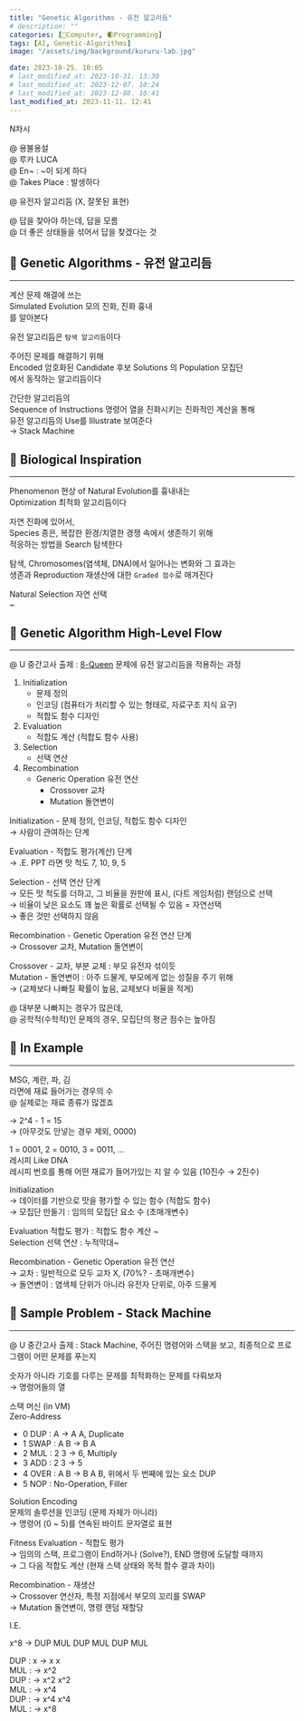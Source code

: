 ```yaml
---
title: "Genetic Algorithms - 유전 알고리듬"
# description: ""
categories: [💫Computer, 🌒Programming]
tags: [AI, Genetic-Algorithms]
image: "/assets/img/background/kururu-lab.jpg"

date: 2023-10-25. 10:05
# last_modified_at: 2023-10-31. 13:30
# last_modified_at: 2023-12-07. 10:24
# last_modified_at: 2023-12-08. 10:41
last_modified_at: 2023-11-11. 12:41
---
```


N차시  

@ 용불용설  
@ 루카 LUCA  
@ En~ : ~이 되게 하다  
@ Takes Place : 발생하다  

@ 유전자 알고리듬 (X, 잘못된 표현)  

@ 답을 찾아야 하는데, 답을 모름  
@ 더 좋은 상태들을 섞어서 답을 찾겠다는 것  

## 💫 Genetic Algorithms - 유전 알고리듬

---

계산 문제 해결에 쓰는  
Simulated Evolution 모의 진화, 진화 흉내  
를 알아본다  

유전 알고리듬은 `탐색 알고리듬`이다  

주어진 문제를 해결하기 위해  
Encoded 암호화된 Candidate 후보 Solutions 의 Population 모집단  
에서 동작하는 알고리듬이다  

간단한 알고리듬의  
Sequence of Instructions 명령어 열을 진화시키는 진화적인 계산을 통해  
유전 알고리듬의 Use를 Illustrate 보여준다  
→ Stack Machine  

## 💫 Biological Inspiration

---

Phenomenon 현상 of Natural Evolution를 흉내내는  
Optimization 최적화 알고리듬이다  

자연 진화에 있어서,  
Species 종은, 복잡한 환경/치열한 경쟁 속에서 생존하기 위해  
적응하는 방법을 Search 탐색한다  

탐색, Chromosomes(염색체, DNA)에서 일어나는 변화와 그 효과는  
생존과 Reproduction 재생산에 대한 `Graded 점수`로 매겨진다  

Natural Selection 자연 선택  
~  

## 💫 Genetic Algorithm High-Level Flow

---

@ U 중간고사 출제 : [8-Queen](/posts/N-Queen/) 문제에 유전 알고리듬을 적용하는 과정  

1. Initialization
   - 문제 정의
   - 인코딩 (컴퓨터가 처리할 수 있는 형태로, 자료구조 지식 요구)
   - 적합도 함수 디자인
2. Evaluation
   - 적합도 계산 (적합도 함수 사용)
3. Selection
   - 선택 연산
4. Recombination
   - Generic Operation 유전 연산
     - Crossover 교차
     - Mutation 돌연변이

Initialization - 문제 정의, 인코딩, 적합도 함수 디자인  
→ 사람이 관여하는 단계  

Evaluation - 적합도 평가(계산) 단계  
→ .E. PPT 라면 맛 척도 7, 10, 9, 5  

Selection - 선택 연산 단계  
→ 모든 맛 척도를 더하고, 그 비율을 원판에 표시, (다트 게임처럼) 랜덤으로 선택  
→ 비율이 낮은 요소도 꽤 높은 확률로 선택될 수 있음 = 자연선택  
→ 좋은 것만 선택하지 않음  

Recombination - Genetic Operation 유전 연산 단계  
→ Crossover 교차, Mutation 돌연변이  

Crossover - 교차, 부분 교체 : 부모 유전자 섞이듯  
Mutation - 돌연변이 : 아주 드물게, 부모에게 없는 성질을 주기 위해  
→ (교체보다 나빠질 확률이 높음, 교체보다 비율을 적게)  

@ 대부분 나빠지는 경우가 많은데,  
@ 공학적(수학적)인 문제의 경우, 모집단의 평균 점수는 높아짐  

## 💫 In Example

---

MSG, 계란, 파, 김  
라면에 재료 들어가는 경우의 수  
@ 실제로는 재료 종류가 많겠죠  

→ 2^4 - 1 = 15  
→ (아무것도 안넣는 경우 제외, 0000)  

1 = 0001, 2 = 0010, 3 = 0011, ...  
레시피 Like DNA  
레시피 번호를 통해 어떤 재료가 들어가있는 지 알 수 있음 (10진수 → 2진수)  

Initialization  
→ 데이터를 기반으로 맛을 평가할 수 있는 함수 (적합도 함수)  
→ 모집단 만들기 : 임의의 모집단 요소 수 (초매개변수)  

Evaluation 적합도 평가 : 적합도 함수 계산 ~  
Selection 선택 연산 : 누적막대~  

Recombination - Genetic Operation 유전 연산  
→ 교차 : 일반적으로 모두 교차 X, (70%? - 초매개변수)  
→ 돌연변이 : 염색체 단위가 아니라 유전자 단위로, 아주 드물게  

## 💫 Sample Problem - Stack Machine

---

@ U 중간고사 출제 : Stack Machine, 주어진 명령어와 스택을 보고, 최종적으로 프로그램이 어떤 문제를 푸는지  

숫자가 아니라 기호를 다루는 문제를 최적화하는 문제를 다뤄보자  
→ 명령어들의 열  

스택 머신 (in VM)  
Zero-Address  

- 0 DUP : A → A A, Duplicate
- 1 SWAP : A B → B A
- 2 MUL : 2 3 → 6, Multiply
- 3 ADD : 2 3 → 5
- 4 OVER : A B → B A B, 위에서 두 번째에 있는 요소 DUP
- 5 NOP : No-Operation, Filler

Solution Encoding  
문제의 솔루션을 인코딩 (문제 자체가 아니라)  
→ 명령어 (0 ~ 5)를 연속된 바이트 문자열로 표현  

Fitness Evaluation - 적합도 평가  
→ 임의의 스택, 프로그램이 End하거나 (Solve?), END 명령에 도달할 때까지  
→ 그 다음 적합도 계산 (현재 스택 상태와 목적 함수 결과 차이)  

Recombination - 재생산  
→ Crossover 연산자, 특정 지점에서 부모의 꼬리를 SWAP  
→ Mutation 돌연변이, 명령 랜덤 재할당  

I.E.  

x^8 → DUP MUL DUP MUL DUP MUL  

DUP : x → x x  
MUL : → x^2  
DUP : → x^2 x^2  
MUL : → x^4  
DUP : → x^4 x^4  
MUL : → x^8  
